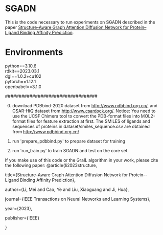 # SGADN
This is the code necessary to run experiments on SGADN described in the paper [Structure-Aware Graph Attention Diffusion Network for Protein–Ligand Binding Affinity Prediction](https://ieeexplore.ieee.org/abstract/document/10264137).



# Environments

python==3.10.6  
rdkit==2023.03.1  
dgl==1.0.2+cu102  
pytorch==1.12.1  
openbabel==3.1.0  


##################################

0. download PDBbind-2020 dataset from http://www.pdbbind.org.cn/, and CSAR-HiQ dataset from http://www.csardock.org/.
Notice: You need to use the UCSF Chimera tool to convert the PDB-format files into MOL2-format files for feature extraction at first.
The SMILES of ligands and sequences of proteins in dataset/smiles_sequence.csv are obtained from http://www.pdbbind.org.cn/

1. run 'prepare_pdbbind.py' to prepare dataset for training

2. run 'run_train.py' to train SGADN and test on the core set.


If you make use of this code or the GraIL algorithm in your work, please cite the following paper:
@article{li2023structure,

  title={Structure-Aware Graph Attention Diffusion Network for Protein--Ligand Binding Affinity Prediction},
  
  author={Li, Mei and Cao, Ye and Liu, Xiaoguang and Ji, Hua},
  
  journal={IEEE Transactions on Neural Networks and Learning Systems},
  
  year={2023},
  
  publisher={IEEE}
  
}
